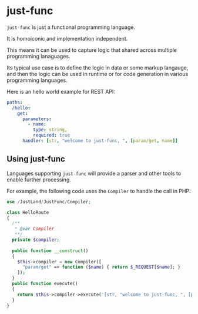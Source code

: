 # just-func

`just-func` is just a functional programming language.

It is homoiconic and implementation independent.

This means it can be used to capture logic that shared across multiple programming lanaguages.

Its typical use case is to define the logic in data or some markup langauge,
and then the logic can be used in runtime or for code generation in various programming languages.

Here is an hello world example for REST API:

```yml
paths:
  /hello:
    get:
      parameters:
        - name:
          type: string,
          required: true
      handler: [str, "welcome to just-func, ", [param/get, name]]
```

## Using just-func

Languages supporting `just-func` will provide a parser and other tools to enable further processing.

For example, the following code uses the `Compiler` to handle the call in PHP:

```php
use /JustLand/JustFunc/Compiler;

class HelloRoute
{
  /**
   * @var Compiler
   **/
  private $compiler;
  
  public function __construct()
  {
    $this->compiler = new Compiler([
      "param/get" => function ($name) { return $_REQUEST[$name]; }
    ]);
  }
  public function execute()
  {  
    return $this->compiler->execute('[str, "welcome to just-func, ", [param/get, name]]');
  }
}
```
